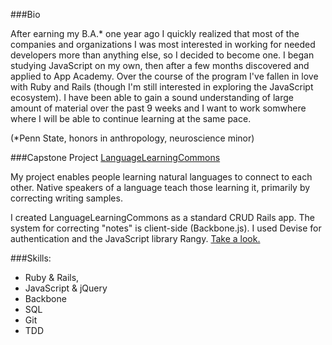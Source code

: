###Bio

After earning my B.A.* one year ago I quickly realized that most of the companies and organizations I was most interested in working for needed developers more than anything else, so I decided to become one. I began studying JavaScript on my own, then after a few months discovered and applied to App Academy. Over the course of the program I've fallen in love with Ruby and Rails (though I'm still interested in exploring the JavaScript ecosystem). I have been able to gain a sound understanding of large amount of material over the past 9 weeks and I want to work somwhere where I will be able to continue learning at the same pace.

(*Penn State, honors in anthropology, neuroscience minor)

###Capstone Project
<a href="language-learning-commons.herokuapp.com">LanguageLearningCommons</a>

My project enables people learning natural languages to connect to each other. Native speakers of a language teach those learning it, primarily by correcting writing samples.

I created LanguageLearningCommons as a standard CRUD Rails app. The system for correcting "notes" is client-side (Backbone.js). I used Devise for authentication and the JavaScript library Rangy. <a href="language-learning-commons.herokuapp.com">Take a look.</a>

###Skills:

* Ruby & Rails, 
* JavaScript & jQuery
* Backbone
* SQL
* Git
* TDD

